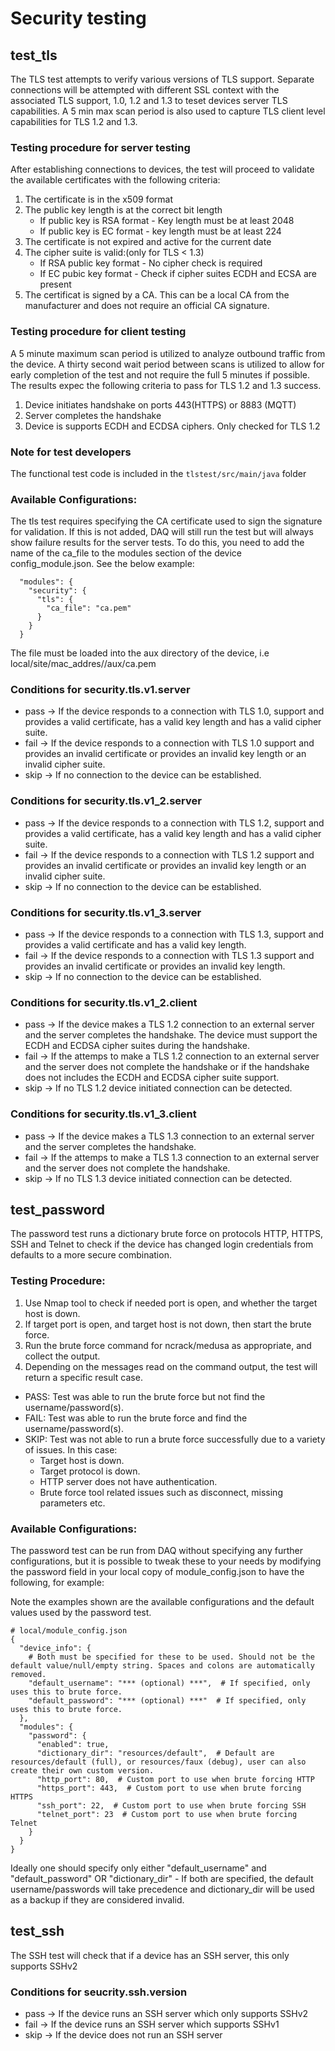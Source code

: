 # Security testing

## test_tls
The TLS test attempts to verify various versions of TLS support.  Separate connections will be attempted with different SSL context with the associated TLS support, 1.0, 1.2 and 1.3 to teset devices server TLS capabilities.  A 5 min max scan period is also used to capture TLS client level capabilities for TLS 1.2 and 1.3.
 
### Testing procedure for server testing
After establishing connections to devices, the test will proceed to validate the available certificates with the following criteria:
 1. The certificate is in the x509 format
 2. The public key length is at the correct bit length
    - If public key is RSA format - Key length must be at least 2048
    - If public key is EC format - key length must be at least 224
 3. The certificate is not expired and active for the current date
 4. The cipher suite is valid:(only for TLS < 1.3)
    - If RSA public key format - No cipher check is required
    - If EC pubic key format - Check if cipher suites ECDH and ECSA are present
5. The certificat is signed by a CA.  This can be a local CA from the manufacturer and does not require an official CA signature.

### Testing procedure for client testing
A 5 minute maximum scan period is utilized to analyze outbound traffic from the device.  A thirty second wait period between scans is utilized to allow for early completion of the test and not require the full 5 minutes if possible. The results expec the following criteria to pass for TLS 1.2 and 1.3 success.

1. Device initiates handshake on ports 443(HTTPS) or 8883 (MQTT)
2. Server completes the handshake
3. Device is supports ECDH and ECDSA ciphers.  Only checked for TLS 1.2

### Note for test developers 
The functional test code is included in the `tlstest/src/main/java` folder

### Available Configurations:
The tls test requires specifying the CA certificate used to sign the signature for validation. If this is not added, DAQ will still run the test but will always show failure results for the server tests. To do this, you need to add the name of the ca_file to the modules section of the device config_module.json.  See the below example:
```
  "modules": {
    "security": {
      "tls": {
        "ca_file": "ca.pem"
      }
    }
  }
```
The file must be loaded into the aux directory of the device, i.e local/site/mac_addres/<mac>/aux/ca.pem

 ### Conditions for security.tls.v1.server
 - pass -> If the device responds to a connection with TLS 1.0, support and provides a valid certificate, has a valid key length and has a valid cipher suite.
 - fail -> If the device responds to a connection with TLS 1.0 support and provides an invalid certificate or provides an invalid key length or an invalid cipher suite.
 - skip -> If no connection to the device can be established.

 ### Conditions for security.tls.v1_2.server
 - pass -> If the device responds to a connection with TLS 1.2, support and provides a valid certificate, has a valid key length and has a valid cipher suite.
 - fail -> If the device responds to a connection with TLS 1.2 support and provides an invalid certificate or provides an invalid key length or an invalid cipher suite.
 - skip -> If no connection to the device can be established.

 ### Conditions for security.tls.v1_3.server
 - pass -> If the device responds to a connection with TLS 1.3, support and provides a valid certificate and has a valid key length.
 - fail -> If the device responds to a connection with TLS 1.3 support and provides an invalid certificate or provides an invalid key length.
 - skip -> If no connection to the device can be established.
 
 ### Conditions for security.tls.v1_2.client
 - pass -> If the device makes a TLS 1.2 connection to an external server and the server completes the handshake. The device must support the ECDH and ECDSA cipher suites during the handshake.
 - fail -> If the attemps to make a TLS 1.2 connection to an external server and the server does not complete the handshake or if the handshake does not includes the ECDH and ECDSA cipher suite support. 
 - skip -> If no TLS 1.2 device initiated connection can be detected.
 
  ### Conditions for security.tls.v1_3.client
 - pass -> If the device makes a TLS 1.3 connection to an external server and the server completes the handshake.
 - fail -> If the attemps to make a TLS 1.3 connection to an external server and the server does not complete the handshake.
 - skip -> If no TLS 1.3 device initiated connection can be detected.

 
## test_password
The password test runs a dictionary brute force on protocols HTTP, HTTPS, SSH and Telnet to check if the device has changed login credentials from defaults to a more secure combination.

### Testing Procedure:
1. Use Nmap tool to check if needed port is open, and whether the target host is down.
2. If target port is open, and target host is not down, then start the brute force.
3. Run the brute force command for ncrack/medusa as appropriate, and collect the output.
4. Depending on the messages read on the command output, the test will return a specific result case.
 - PASS: Test was able to run the brute force but not find the username/password(s).
 - FAIL: Test was able to run the brute force and find the username/password(s).
 - SKIP: Test was not able to run a brute force successfully due to a variety of issues. In this case:
   - Target host is down.
   - Target protocol is down.
   - HTTP server does not have authentication.
   - Brute force tool related issues such as disconnect, missing parameters etc.
   
### Available Configurations:
The password test can be run from DAQ without specifying any further configurations, but it is possible to tweak these to your needs by modifying the password field in your local copy of module_config.json to have the following, for example:

Note the examples shown are the available configurations and the default values used by the password test.
```
# local/module_config.json
{
  "device_info": {
    # Both must be specified for these to be used. Should not be the default value/null/empty string. Spaces and colons are automatically removed.
    "default_username": "*** (optional) ***",  # If specified, only uses this to brute force. 
    "default_password": "*** (optional) ***"  # If specified, only uses this to brute force.
  },
  "modules": {
    "password": {
      "enabled": true,
      "dictionary_dir": "resources/default",  # Default are resources/default (full), or resources/faux (debug), user can also create their own custom version.
      "http_port": 80,  # Custom port to use when brute forcing HTTP
      "https_port": 443,  # Custom port to use when brute forcing HTTPS
      "ssh_port": 22,  # Custom port to use when brute forcing SSH
      "telnet_port": 23  # Custom port to use when brute forcing Telnet
    }
  }
}
```

Ideally one should specify only either "default_username" and "default_password" OR "dictionary_dir" - If both are specified, the default username/passwords will take precedence and dictionary_dir will be used as a backup if they are considered invalid.

## test_ssh
The SSH test will check that if a device has an SSH server, this only supports SSHv2

### Conditions for seucrity.ssh.version
- pass -> If the device runs an SSH server which only supports SSHv2
- fail -> If the device runs an SSH server which supports SSHv1
- skip -> If the device does not run an SSH server
